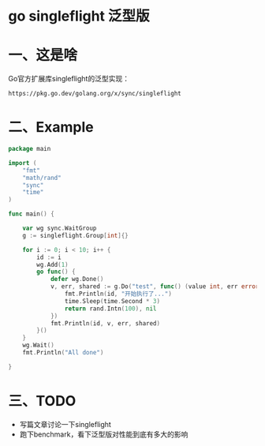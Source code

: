 # go singleflight 泛型版

# 一、这是啥

Go官方扩展库singleflight的泛型实现：

```text
https://pkg.go.dev/golang.org/x/sync/singleflight
```

# 二、Example

```go
package main

import (
	"fmt"
	"math/rand"
	"sync"
	"time"
)

func main() {

	var wg sync.WaitGroup
	g := singleflight.Group[int]{}

	for i := 0; i < 10; i++ {
		id := i
		wg.Add(1)
		go func() {
			defer wg.Done()
			v, err, shared := g.Do("test", func() (value int, err error) {
				fmt.Println(id, "开始执行了...")
				time.Sleep(time.Second * 3)
				return rand.Intn(100), nil
			})
			fmt.Println(id, v, err, shared)
		}()
	}
	wg.Wait()
	fmt.Println("All done")

}

```

# 三、TODO

- 写篇文章讨论一下singleflight
- 跑下benchmark，看下泛型版对性能到底有多大的影响 



